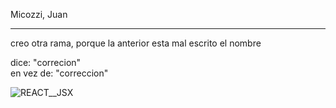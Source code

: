 Micozzi, Juan

- - -

creo otra rama, porque la anterior esta mal escrito el nombre

dice: "correcion" <br>
en vez de: "correccion"

![REACT__JSX](https://github.com/rpxomi/frontend3_primerparcial/assets/31228150/53b342dd-126f-4cf5-8dff-2edcf9def0b9)
